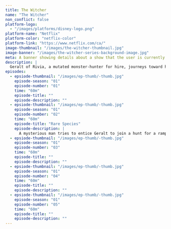 ```yaml
---
title: The Witcher
name: "The Witcher"
non_conflict: false
platform-logo:
  - "/images/platforms/disney-logo.png"
platform-name: "Netflix"
platform-color: "netflix-color"
platform-link: "https://www.netflix.com/ca/"
image-thumbnail: "/images/the-witcher-thumbnail.jpg"
image-banner: "/images/the-witcher-series-background-image.jpg"
meta: A banner showing details about a show that the user is currently watching.
description: |
  Geralt of Rivia, a mutated monster-hunter for hire, journeys toward his destiny in a turbulent world where people often prove more wicked than beasts.
episodes:
  - epsiode-thumbnail: "/images/ep-thumb/-thumb.jpg"
    episode-season: "01"
    episode-number: "01"
    time: "60m"
    episode-title: ""
    episode-description: ""
  - epsiode-thumbnail: "/images/ep-thumb/-thumb.jpg"
    episode-season: "01"
    episode-number: "02"
    time: "60m"
    episode-title: "Rare Species"
    episode-description: |
      A mysterious man tries to entice Geralt to join a hunt for a rampaging dragon, a quest that attracts a familiar face. Ciri questions who she can trust.
  - epsiode-thumbnail: "/images/ep-thumb/-thumb.jpg"
    episode-season: "01"
    episode-number: "03"
    time: "60m"
    episode-title: ""
    episode-description: ""
  - epsiode-thumbnail: "/images/ep-thumb/-thumb.jpg"
    episode-season: "01"
    episode-number: "04"
    time: "60m"
    episode-title: ""
    episode-description: ""
  - epsiode-thumbnail: "/images/ep-thumb/-thumb.jpg"
    episode-season: "01"
    episode-number: "05"
    time: "60m"
    episode-title: ""
    episode-description: ""
---
```

